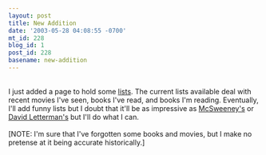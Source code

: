 ```yaml
---
layout: post
title: New Addition
date: '2003-05-28 04:08:55 -0700'
mt_id: 228
blog_id: 1
post_id: 228
basename: new-addition
---
```

<br />I just added a page to hold some <a href="http://www.bbrown.info/lists/">lists</a>. The current lists available deal with recent movies I've seen, books I've read, and books I'm reading. Eventually, I'll add funny lists but I doubt that it'll be as impressive as <a href="http://www.mcsweeneys.net/links/lists/">McSweeney's</a> or <a href="http://www.cbs.com/latenight/lateshow/top_ten/">David Letterman's</a> but I'll do what I can.<br /><br />[NOTE: I'm sure that I've forgotten some books and movies, but I make no pretense at it being accurate historically.]<br /><br /><br />
